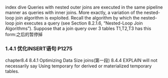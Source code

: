 index dive
Queries with nested outer joins are executed in the same pipeline manner as queries with inner joins.
More exactly, a variation of the nested-loop join algorithm is exploited. Recall the algorithm by which
the nested-loop join executes a query (see Section 8.2.1.6, “Nested-Loop Join Algorithms”). Suppose
that a join query over 3 tables T1,T2,T3 has this form:之后的暂停掉

### 1.4.1 优化INSERT语句 P1275

chapter8.4
    8.4.1 Optimizing Data Size
        joins(第一段)
    8.4.4   EXPLAIN will not necessarily say Using temporary for derived or materialized temporary tables.    
        
